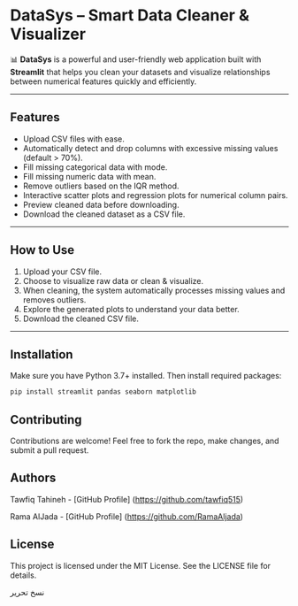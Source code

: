 # DataSys – Smart Data Cleaner & Visualizer

📊 **DataSys** is a powerful and user-friendly web application built with **Streamlit** that helps you clean your datasets and visualize relationships between numerical features quickly and efficiently.

---

## Features

- Upload CSV files with ease.
- Automatically detect and drop columns with excessive missing values (default > 70%).
- Fill missing categorical data with mode.
- Fill missing numeric data with mean.
- Remove outliers based on the IQR method.
- Interactive scatter plots and regression plots for numerical column pairs.
- Preview cleaned data before downloading.
- Download the cleaned dataset as a CSV file.

---

## How to Use

1. Upload your CSV file.
2. Choose to visualize raw data or clean & visualize.
3. When cleaning, the system automatically processes missing values and removes outliers.
4. Explore the generated plots to understand your data better.
5. Download the cleaned CSV file.

---

## Installation

Make sure you have Python 3.7+ installed. Then install required packages:

```bash
pip install streamlit pandas seaborn matplotlib
```

## Contributing
Contributions are welcome! Feel free to fork the repo, make changes, and submit a pull request.

## Authors
Tawfiq Tahineh - [GitHub Profile] (https://github.com/tawfiq515)

Rama AlJada - [GitHub Profile] (https://github.com/RamaAljada)

## License
This project is licensed under the MIT License. See the LICENSE file for details.

نسخ
تحرير
